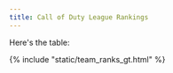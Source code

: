 ```yaml
---
title: Call of Duty League Rankings
---
```


Here's the table:

{% include "static/team_ranks_gt.html" %}